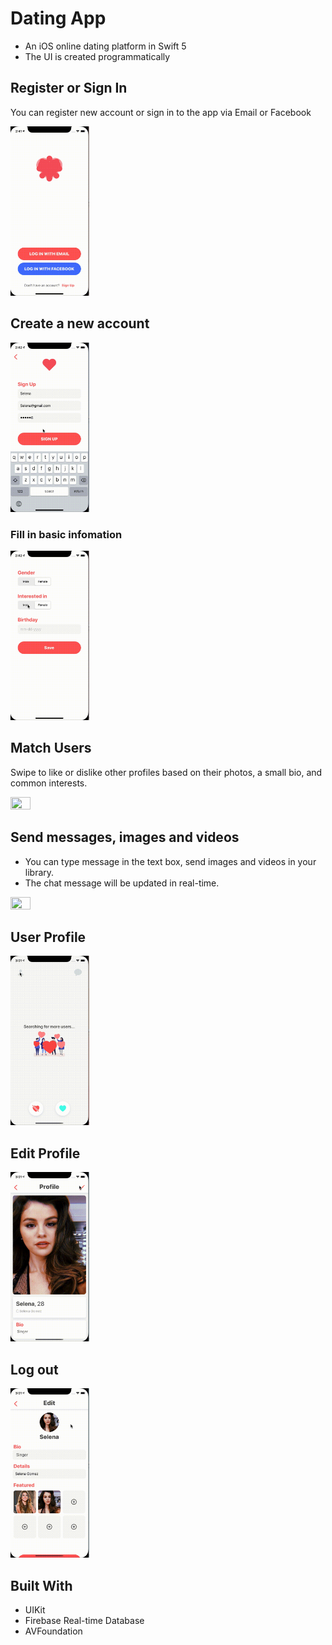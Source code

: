 # Dating App
* An iOS online dating platform in Swift 5
* The UI is created programmatically

## Register or Sign In 
You can register new account or sign in to the app via Email or Facebook

<img src="Demo/SelectLoginOptions.gif" width=25% height=25%>

## Create a new account
<img src="Demo/SignIn.gif" width=25% height=25%>

### Fill in basic infomation
<img src="Demo/Preference.gif" width=25% height=25%>

## Match Users
Swipe to like or dislike other profiles based on their photos, a small bio, and common interests.

<img src="Demo/Match.gif" width=25% height=25%>

## Send messages, images and videos
* You can type message in the text box, send images and videos in your library. 
* The chat message will be updated in real-time.

<img src="Demo/Chat-Details.gif" width=25% height=25%>

## User Profile
<img src="Demo/Profile.gif" width=25% height=25%>

## Edit Profile
<img src="Demo/EditProfile.gif" width=25% height=25%>

## Log out 
<img src="Demo/Logout.gif" width=25% height=25%>

## Built With
* UIKit
* Firebase Real-time Database 
* AVFoundation
